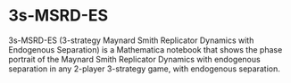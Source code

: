# 3s-MSRD-ES
3s-MSRD-ES (3-strategy Maynard Smith Replicator Dynamics with Endogenous Separation) is a Mathematica notebook that shows the phase portrait of the Maynard Smith Replicator Dynamics with endogenous separation in any 2-player 3-strategy game, with endogenous separation.
